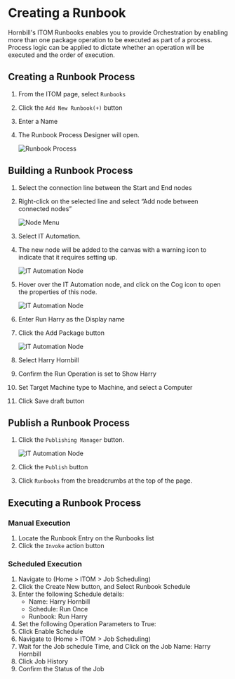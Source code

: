 
# Creating a Runbook
Hornbill's ITOM Runbooks enables you to provide Orchestration by enabling more than one package operation to be executed as part of a process. Process logic can be applied to dictate whether an operation will be executed and the order of execution.

## Creating a Runbook Process
1. From the ITOM page, select `Runbooks`
1. Click the `Add New Runbook(+)` button
1. Enter a Name
1. The Runbook Process Designer will open.

    ![Runbook Process](/_books/itom-user-guide/runbooks/images/runbook-process.png)

## Building a Runbook Process
1. Select the connection line between the Start and End nodes
1. Right-click on the selected line and select “Add node between connected nodes”

    ![Node Menu](/_books/itom-user-guide/runbooks/images/runbook-node-menu.png)

1. Select IT Automation.
1. The new node will be added to the canvas with a warning icon to indicate that it requires setting up.

    ![IT Automation Node](/_books/itom-user-guide/runbooks/images/it-automation-node.png)

1. Hover over the IT Automation node, and click on the Cog icon to open the properties of this node.

    ![IT Automation Node](/_books/itom-user-guide/runbooks/images/it-automation-settings.png)

1. Enter Run Harry as the Display name
1. Click the Add Package button

    ![IT Automation Node](/_books/itom-user-guide/runbooks/images/package-selection.png)

1. Select Harry Hornbill
1. Confirm the Run Operation is set to Show Harry
1. Set Target Machine type to Machine, and select a Computer
1. Click Save draft button

## Publish a Runbook Process
1. Click the `Publishing Manager` button.

   ![IT Automation Node](/_books/itom-user-guide/runbooks/images/publish.png)

1. Click the `Publish` button
1. Click `Runbooks` from the breadcrumbs at the top of the page.

## Executing a Runbook Process
### Manual Execution
1. Locate the Runbook Entry on the Runbooks list
1. Click the `Invoke` action button

### Scheduled Execution
1. Navigate to (Home > ITOM > Job Scheduling)
1. Click the Create New button, and Select Runbook Schedule
1. Enter the following Schedule details:
    * Name: Harry Hornbill
    * Schedule: Run Once
    * Runbook: Run Harry
1. Set the following Operation Parameters to True:
1. Click Enable Schedule
1. Navigate to (Home > ITOM > Job Scheduling)
1. Wait for the Job schedule Time, and Click on the Job Name: Harry Hornbill
1. Click Job History
1. Confirm the Status of the Job